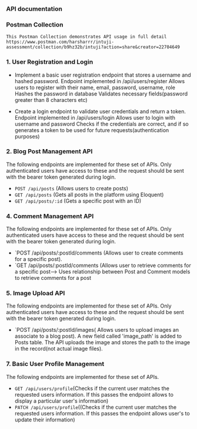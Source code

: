 ### API **documentation**
### Postman Collection
    This Postman Collection demonstrates API usage in full detail
    https://www.postman.com/harsharrr/intuji-assessment/collection/b9hz32b/intuji?action=share&creator=22704649
### 1. **User Registration and Login**
- Implement a basic user registration endpoint that stores a username and hashed password.
      Endpoint implemented in /api/users/register
      Allows users to register with their name, email, password, username, role
      Hashes the password in database
      Validates necessary fields(password greater than 8 characters etc)
      
- Create a login endpoint to validate user credentials and return a token.
      Endpoint implemented in /api/users/login
      Allows user to login with username and password
      Checks if the credentials are correct, and if so generates a token to be used for future requests(authentication purposes)

### 2. **Blog Post Management API**

  The following endpoints are implemented for these set of APIs.
  Only authenticated users have access to these and the request should be sent with the bearer token generated during login.
- `POST /api/posts` (Allows users to create posts)
- `GET /api/posts`    (Gets all posts in the platform using Eloquent)
- `GET /api/posts/:id` (Gets a specific post with an ID)


### 4. **Comment Management API**
The following endpoints are implemented for these set of APIs.
  Only authenticated users have access to these and the request should be sent with the bearer token generated during login.
- `POST /api/posts/:postId/comments (Allows user to create comments for a specific post). 
- `GET /api/posts/:postId/comments (Allows user to retrieve comments for a specific post--> Uses relationship between Post and Comment models to retrieve comments for a post


### 5. **Image Upload API**
The following endpoints are implemented for these set of APIs.
Only authenticated users have access to these and the request should be sent with the bearer token generated during login.
- `POST /api/posts/:postId/images( Allows users to upload images an associate to a blog post). A new field called 'image_path' is added to Posts table. The API uploads the image and stores the path to the image in the record(not actual image files).


### 7. **Basic User Profile Management**
The following endpoints are implemented for these set of APIs.
- `GET /api/users/profile`(Checks if the current user matches the requested users information. If this passes the endpoint allows to display a particular user's information)
- `PATCH /api/users/profile`((Checks if the current user matches the requested users information. If this passes the endpoint allows user's to update their information)

